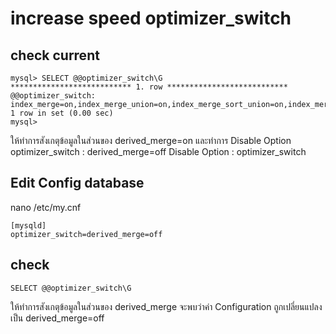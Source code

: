 # increase speed optimizer_switch

## check current

````
mysql> SELECT @@optimizer_switch\G
*************************** 1. row ***************************
@@optimizer_switch: index_merge=on,index_merge_union=on,index_merge_sort_union=on,index_merge_intersection=on,engine_condition_pushdown=on,index_condition_pushdown=on,mrr=on,mrr_cost_based=on,block_nested_loop=on,batched_key_access=off,materialization=on,semijoin=on,loosescan=on,firstmatch=on,duplicateweedout=on,subquery_materialization_cost_based=on,use_index_extensions=on,condition_fanout_filter=on,derived_merge=on
1 row in set (0.00 sec)
mysql>
````


ให้ทำการสังเกตุข้อมูลในส่วนของ derived_merge=on
และทำการ Disable Option optimizer_switch : derived_merge=off
Disable Option : optimizer_switch 



## Edit Config database

nano /etc/my.cnf

````
[mysqld]
optimizer_switch=derived_merge=off
````


## check 
````
SELECT @@optimizer_switch\G
````

ให้ทำการสังเกตุข้อมูลในส่วนของ derived_merge จะพบว่าค่า Configuration ถูกเปลี่ยนแปลงเป็น derived_merge=off


